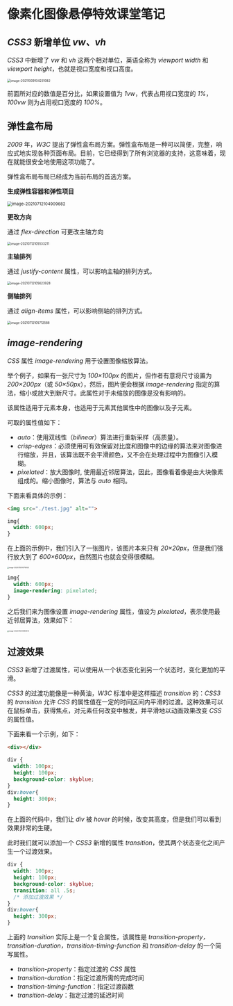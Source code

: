 # 像素化图像悬停特效课堂笔记



## *CSS3* 新增单位 *vw、vh*

*CSS3* 中新增了 *vw* 和 *vh* 这两个相对单位，英语全称为 *viewport width* 和 *viewport height*，也就是视口宽度和视口高度。

<img src="https://xiejie-typora.oss-cn-chengdu.aliyuncs.com/2021-10-09-024231.png" alt="image-20211009104231082" style="zoom:50%;" />

前面所对应的数值是百分比，如果设置值为 *1vw*，代表占用视口宽度的 *1%*，*100vw* 则为占用视口宽度的 *100%*。



## 弹性盒布局

*2009* 年，*W3C* 提出了弹性盒布局方案。弹性盒布局是一种可以简便，完整，响应式地实现各种页面布局。目前，它已经得到了所有浏览器的支持，这意味着，现在就能很安全地使用这项功能了。



弹性盒布局布局已经成为当前布局的首选方案。



**生成弹性容器和弹性项目**

<img src="https://xiejie-typora.oss-cn-chengdu.aliyuncs.com/2021-09-27-74520.png" alt="image-20210712104909682" style="zoom: 67%;" />

**更改方向**

通过 *flex-direction* 可更改主轴方向

<img src="https://xiejie-typora.oss-cn-chengdu.aliyuncs.com/2021-10-25-12754.png" alt="image-20210712105533211" style="zoom: 50%;" />

**主轴排列**

通过 *justify-content* 属性，可以影响主轴的排列方式。

<img src="https://xiejie-typora.oss-cn-chengdu.aliyuncs.com/2021-10-25-012751.png" alt="image-20210712105623928" style="zoom:50%;" />

**侧轴排列**

通过 *align-items* 属性，可以影响侧轴的排列方式。

<img src="https://xiejie-typora.oss-cn-chengdu.aliyuncs.com/2021-10-25-012753.png" alt="image-20210712105712588" style="zoom:50%;" />



## *image-rendering*

*CSS* 属性 *image-rendering* 用于设置图像缩放算法。

举个例子，如果有一张尺寸为 *100×100px* 的图片，但作者有意将尺寸设置为 *200×200px*（或 *50×50px*），然后，图片便会根据 *image-rendering* 指定的算法，缩小或放大到新尺寸。此属性对于未缩放的图像是没有影响的。

该属性适用于元素本身，也适用于元素其他属性中的图像以及子元素。

可取的属性值如下：

- *auto*：使用双线性（*bilinear*）算法进行重新采样（高质量）。
- *crisp-edges*：必须使用可有效保留对比度和图像中的边缘的算法来对图像进行缩放，并且，该算法既不会平滑颜色，又不会在处理过程中为图像引入模糊。
- *pixelated*：放大图像时, 使用最近邻居算法，因此，图像看着像是由大块像素组成的。缩小图像时，算法与 *auto* 相同。



下面来看具体的示例：

```html
<img src="./test.jpg" alt="">
```

```css
img{
  width: 600px;
}
```

在上面的示例中，我们引入了一张图片，该图片本来只有 *20×20px*，但是我们强行放大到了 *600×600px*，自然图片也就会变得很模糊。

<img src="https://xiejie-typora.oss-cn-chengdu.aliyuncs.com/2022-01-12-013715.png" alt="image-20220112093714922" style="zoom:25%;" />

```css
img{
  width: 600px;
  image-rendering: pixelated;
}
```

之后我们来为图像设置 *image-rendering* 属性，值设为 *pixelated*，表示使用最近邻居算法，效果如下：

<img src="https://xiejie-typora.oss-cn-chengdu.aliyuncs.com/2022-01-12-013900.png" alt="image-20220112093859515" style="zoom:25%;" />





## 过渡效果

*CSS3* 新增了过渡属性，可以使用从一个状态变化到另一个状态时，变化更加的平滑。

*CSS3* 的过渡功能像是一种黄油，*W3C* 标准中是这样描述 *transition* 的：*CSS3* 的 *transition* 允许 *CSS* 的属性值在一定的时间区间内平滑的过渡。这种效果可以在鼠标单击，获得焦点，对元素任何改变中触发，并平滑地以动画效果改变 *CSS* 的属性值。

下面来看一个示例，如下：

```html
<div></div>
```

```css
div {
  width: 100px;
  height: 100px;
  background-color: skyblue;
}
div:hover{
  height: 300px;
}
```

在上面的代码中，我们让 *div* 被 *hover* 的时候，改变其高度，但是我们可以看到效果非常的生硬。

此时我们就可以添加一个 *CSS3* 新增的属性 *transition*，使其两个状态变化之间产生一个过渡效果。

```css
div {
  width: 100px;
  height: 100px;
  background-color: skyblue;
  transition: all .5s;
  /* 添加过渡效果 */
}
div:hover{
  height: 300px;
}
```



上面的 *transition* 实际上是一个复合属性，该属性是 *transition-property，transition-duration，transition-timing-function* 和 *transition-delay* 的一个简写属性。

- *transition-property*：指定过渡的 *CSS* 属性
- *transition-duration*：指定过渡所需的完成时间
- *transition-timing-function*：指定过渡函数
- *transition-delay*：指定过渡的延迟时间

